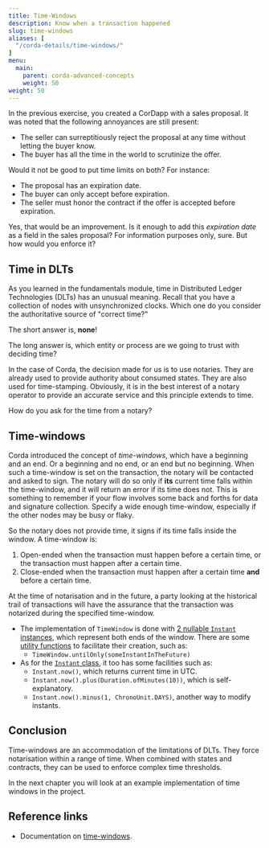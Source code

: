 ```yaml
---
title: Time-Windows
description: Know when a transaction happened
slug: time-windows
aliases: [
  "/corda-details/time-windows/"
]
menu:
  main:
    parent: corda-advanced-concepts
    weight: 50
weight: 50
---
```


In the previous exercise, you created a CorDapp with a sales proposal. It was noted that the following annoyances are still present:

* The seller can surreptitiously reject the proposal at any time without letting the buyer know.
* The buyer has all the time in the world to scrutinize the offer.

Would it not be good to put time limits on both? For instance:

* The proposal has an expiration date.
* The buyer can only accept before expiration.
* The seller must honor the contract if the offer is accepted before expiration.

Yes, that would be an improvement. Is it enough to add this _expiration date_ as a field in the sales proposal? For information purposes only, sure. But how would you enforce it?

## Time in DLTs

As you learned in the fundamentals module, time in Distributed Ledger Technologies (DLTs) has an unusual meaning. Recall that you have a collection of nodes with unsynchronized clocks. Which one do you consider the authoritative source of "correct time?"

The short answer is, **none**!

The long answer is, which entity or process are we going to trust with deciding time?

In the case of Corda, the decision made for us is to use notaries. They are already used to provide authority about consumed states. They are also used for time-stamping. Obviously, it is in the best interest of a notary operator to provide an accurate service and this principle extends to time.

How do you ask for the time from a notary?

## Time-windows

Corda introduced the concept of _time-windows_, which have a beginning and an end. Or a beginning and no end, or an end but no beginning. When such a time-window is set on the transaction, the notary will be contacted and asked to sign. The notary will do so only if **its** current time falls within the time-window, and it will return an error if its time does not. This is something to remember if your flow involves some back and forths for data and signature collection. Specify a wide enough time-window, especially if the other nodes may be busy or flaky.

So the notary does not provide time, it signs if its time falls inside the window. A time-window is:

1. Open-ended when the transaction must happen before a certain time, or the transaction must happen after a certain time.
2. Close-ended when the transaction must happen after a certain time **and** before a certain time.

At the time of notarisation and in the future, a party looking at the historical trail of transactions will have the assurance that the transaction was notarized during the specified time-window.

* The implementation of `TimeWindow` is done with [2 nullable `Instant` instances](https://github.com/corda/corda/blob/68bb7a0e7bb900117c2ed0d9174fea36d3d4aedc/core/src/main/kotlin/net/corda/core/contracts/TimeWindow.kt#L57-L60), which represent both ends of the window. There are some [utility functions](https://github.com/corda/corda/blob/68bb7a0e7bb900117c2ed0d9174fea36d3d4aedc/core/src/main/kotlin/net/corda/core/contracts/TimeWindow.kt#L27-L53) to facilitate their creation, such as:
    * `TimeWindow.untilOnly(someInstantInTheFuture)`
* As for the [`Instant` class](https://docs.oracle.com/javase/8/docs/api/java/time/Instant.html), it too has some facilities such as:
    * `Instant.now()`, which returns current time in UTC.
    * `Instant.now().plus(Duration.ofMinutes(10))`, which is self-explanatory.
    * `Instant.now().minus(1, ChronoUnit.DAYS)`, another way to modify instants.

## Conclusion

Time-windows are an accommodation of the limitations of DLTs. They force notarisation within a range of time. When combined with states and contracts, they can be used to enforce complex time thresholds.

In the next chapter you will look at an example implementation of time windows in the project.

## Reference links

* Documentation on [time-windows](https://docs.corda.net/docs/corda-os/4.3/key-concepts-time-windows.html#time-windows).
